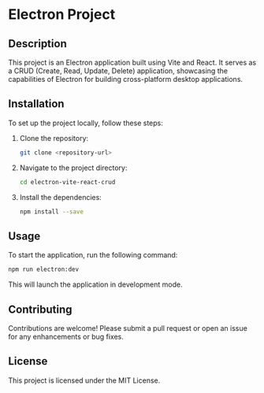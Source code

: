# Electron Project

## Description
This project is an Electron application built using Vite and React. It serves as a CRUD (Create, Read, Update, Delete) application, showcasing the capabilities of Electron for building cross-platform desktop applications.

## Installation
To set up the project locally, follow these steps:
1. Clone the repository:
   ```bash
   git clone <repository-url>
   ```
2. Navigate to the project directory:
   ```bash
   cd electron-vite-react-crud
   ```
3. Install the dependencies:
   ```bash
   npm install --save
   ```

## Usage
To start the application, run the following command:
```bash
npm run electron:dev
```
This will launch the application in development mode.

## Contributing
Contributions are welcome! Please submit a pull request or open an issue for any enhancements or bug fixes.

## License
This project is licensed under the MIT License.
